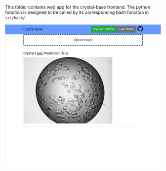 This folder contains web app for the crystal-base frontend. The python function is designed to be called by its corresponding bash function in `src/bash/`.

![Image of Web App](images/crystal-base-web-app.png)